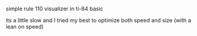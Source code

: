 simple rule 110 visualizer in ti-84 basic

its a little slow and I tried my best to optimize both speed and size (with a lean on speed)
